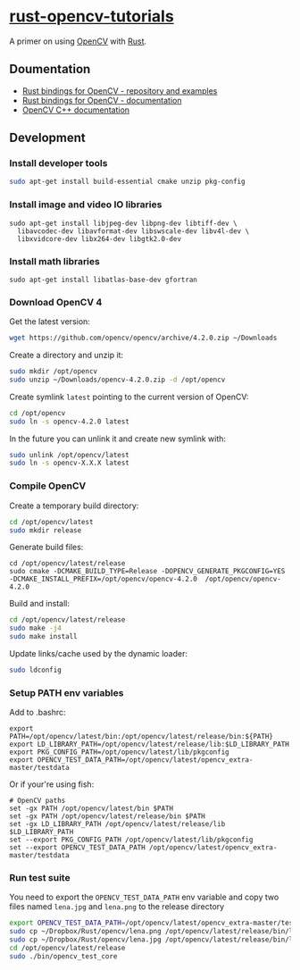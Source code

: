 # [rust-opencv-tutorials](https://github.com/fbielejec/rust-opencv)

A primer on using [OpenCV](https://opencv.org/opencv-4-0/) with [Rust](https://www.rust-lang.org/).

## Doumentation

- [Rust bindings for OpenCV - repository and examples](https://github.com/twistedfall/opencv-rust/)
- [Rust bindings for OpenCV - documentation](https://docs.rs/opencv/0.33.0/opencv/)
- [OpenCV C++ documentation](https://docs.opencv.org/master/)

## Development

### Install developer tools
```bash
sudo apt-get install build-essential cmake unzip pkg-config
```

### Install image and video IO libraries
```
sudo apt-get install libjpeg-dev libpng-dev libtiff-dev \
  libavcodec-dev libavformat-dev libswscale-dev libv4l-dev \
  libxvidcore-dev libx264-dev libgtk2.0-dev
```

### Install math libraries
```
sudo apt-get install libatlas-base-dev gfortran
```

### Download OpenCV 4
Get the latest version:
```bash
wget https://github.com/opencv/opencv/archive/4.2.0.zip ~/Downloads
```

Create a directory and unzip it:
```bash
sudo mkdir /opt/opencv
sudo unzip ~/Downloads/opencv-4.2.0.zip -d /opt/opencv
```

Create symlink `latest` pointing to the current version of OpenCV:
```bash
cd /opt/opencv
sudo ln -s opencv-4.2.0 latest
```

In the future you can unlink it and create new symlink with:
```bash
sudo unlink /opt/opencv/latest
sudo ln -s opencv-X.X.X latest
```

### Compile OpenCV
Create a temporary build directory:
```bash
cd /opt/opencv/latest
sudo mkdir release
```

Generate build files:
```
cd /opt/opencv/latest/release
sudo cmake -DCMAKE_BUILD_TYPE=Release -DOPENCV_GENERATE_PKGCONFIG=YES -DCMAKE_INSTALL_PREFIX=/opt/opencv/opencv-4.2.0  /opt/opencv/opencv-4.2.0
```

Build and install:
```bash
cd /opt/opencv/latest/release
sudo make -j4
sudo make install
```

Update links/cache used by the dynamic loader:
```bash
sudo ldconfig
```

### Setup PATH env variables
Add to .bashrc:
```
export PATH=/opt/opencv/latest/bin:/opt/opencv/latest/release/bin:${PATH}
export LD_LIBRARY_PATH=/opt/opencv/latest/release/lib:$LD_LIBRARY_PATH
export PKG_CONFIG_PATH=/opt/opencv/latest/lib/pkgconfig
export OPENCV_TEST_DATA_PATH=/opt/opencv/latest/opencv_extra-master/testdata
```

Or if your're using fish:
```fish
# OpenCV paths
set -gx PATH /opt/opencv/latest/bin $PATH
set -gx PATH /opt/opencv/latest/release/bin $PATH
set -gx LD_LIBRARY_PATH /opt/opencv/latest/release/lib $LD_LIBRARY_PATH
set --export PKG_CONFIG_PATH /opt/opencv/latest/lib/pkgconfig
set --export OPENCV_TEST_DATA_PATH /opt/opencv/latest/opencv_extra-master/testdata
```
### Run test suite

You need to export the `OPENCV_TEST_DATA_PATH` env variable and copy two files named `lena.jpg` and `lena.png` to the release directory
```bash
export OPENCV_TEST_DATA_PATH=/opt/opencv/latest/opencv_extra-master/testdata
sudo cp ~/Dropbox/Rust/opencv/lena.png /opt/opencv/latest/release/bin/lena.png
sudo cp ~/Dropbox/Rust/opencv/lena.jpg /opt/opencv/latest/release/bin/lena.jpg
cd /opt/opencv/latest/release
sudo ./bin/opencv_test_core
```

